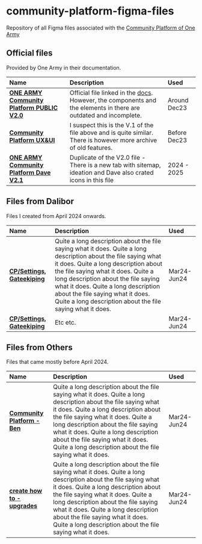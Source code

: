 # community-platform-figma-files
Repository of all Figma files associated with the [Community Platform of One Army](https://github.com/ONEARMY/community-platform)

## Official files
Provided by One Army in their documentation.

| Name              | Description | Used |
| :---------------- | :------ | :------ |
| [**ONE ARMY Community Platform PUBLIC V2.0**](https://www.figma.com/file/VC8FQTLpCteDHV3nRNyBdE/Community-Platform-PUBLIC-V2.0) | Official file linked in the [docs](https://docs.platform.onearmy.earth/Design/our-design-system). However, the components and the elements in there are outdated and incomplete.  | Around Dec23 |
| [**Community Platform UX&UI**](https://www.figma.com/design/rLcVUiyqbz1vN5DrjHwaRh/Community-Platform-UI-UX?node-id=435-2583&t=Lizrhnu3Oa34brSs-1) | I suspect this is the V.1 of the file above and is quite similar. There is however more archive of old features.  | Before Dec23 |
| [**ONE ARMY Community Platform Dave V2.1**](https://www.figma.com/design/6tvUqKLtjQpI4adQCxrWVe/ONE-ARMY-Community-Platform-Dave-V2.1?node-id=0-1&t=juqRkpZMqBS3yviJ-1) | Duplicate of the V2.0 file - There is a new tab with sitemap, ideation and Dave also crated icons in this file | 2024 - 2025 |


## Files from Dalibor
Files I created from April 2024 onwards.

| Name              | Description | Used |
| :---------------- | :------ | :------ |
| [**CP/Settings, Gateekiping**](https://community.preciousplastic.com/settings) |   Quite a long description about the file saying what it does. Quite a long description about the file saying what it does. Quite a long description about the file saying what it does. Quite a long description about the file saying what it does. Quite a long description about the file saying what it does. Quite a long description about the file saying what it does.    | Mar24-Jun24 |
| [**CP/Settings, Gateekiping**](https://community.preciousplastic.com/settings) |   Etc etc.    | Mar24-Jun24 |


## Files from Others
Files that came mostly before April 2024.

| Name              | Description | Used |
| :---------------- | :------ | :------ |
| [**Community Platform - Ben**](https://www.figma.com/design/N1O9TzrKijPaZfYXqBboC8/Community-Platform?m=auto&t=suXRrp3I0wBu6Rwr-6) |   Quite a long description about the file saying what it does. Quite a long description about the file saying what it does. Quite a long description about the file saying what it does. Quite a long description about the file saying what it does. Quite a long description about the file saying what it does. Quite a long description about the file saying what it does.    | Mar24-Jun24 |
| [**create how to - upgrades**](https://www.figma.com/design/In2EriHbHulWjq6Cb1Mdfm/create-how-to---upgrades?m=auto&t=suXRrp3I0wBu6Rwr-6) |   Quite a long description about the file saying what it does. Quite a long description about the file saying what it does. Quite a long description about the file saying what it does. Quite a long description about the file saying what it does. Quite a long description about the file saying what it does. Quite a long description about the file saying what it does.    | Mar24-Jun24 |
